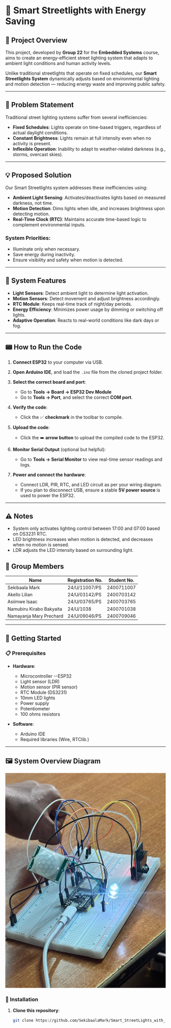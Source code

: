 # 🌃 Smart Streetlights with Energy Saving

## 📘 Project Overview
This project, developed by **Group 22** for the **Embedded Systems** course, aims to create an energy-efficient street lighting system that adapts to ambient light conditions and human activity levels.

Unlike traditional streetlights that operate on fixed schedules, our **Smart Streetlights System** dynamically adjusts based on environmental lighting and motion detection — reducing energy waste and improving public safety.

---

## 🛑 Problem Statement

Traditional street lighting systems suffer from several inefficiencies:

- **Fixed Schedules**: Lights operate on time-based triggers, regardless of actual daylight conditions.
- **Constant Brightness**: Lights remain at full intensity even when no activity is present.
- **Inflexible Operation**: Inability to adapt to weather-related darkness (e.g., storms, overcast skies).

---

## 💡 Proposed Solution

Our Smart Streetlights system addresses these inefficiencies using:

- **Ambient Light Sensing**: Activates/deactivates lights based on measured darkness, not time.
- **Motion Detection**: Dims lights when idle, and increases brightness upon detecting motion.
- **Real-Time Clock (RTC)**: Maintains accurate time-based logic to complement environmental inputs.

### System Priorities:
- Illuminate only when necessary.
- Save energy during inactivity.
- Ensure visibility and safety when motion is detected.

---

## 🔧 System Features

- **Light Sensors**: Detect ambient light to determine light activation.
- **Motion Sensors**: Detect movement and adjust brightness accordingly.
- **RTC Module**: Keeps real-time track of night/day periods.
- **Energy Efficiency**: Minimizes power usage by dimming or switching off lights.
- **Adaptive Operation**: Reacts to real-world conditions like dark days or fog.

---

## 📟 How to Run the Code

1. **Connect ESP32** to your computer via USB.

2. **Open Arduino IDE**, and load the `.ino` file from the cloned project folder.

3. **Select the correct board and port**:
   - Go to **Tools → Board → ESP32 Dev Module**
   - Go to **Tools → Port**, and select the correct **COM port**.

4. **Verify the code**:
   - Click the ✅ **checkmark** in the toolbar to compile.

5. **Upload the code**:
   - Click the ➡️ **arrow button** to upload the compiled code to the ESP32.

6. **Monitor Serial Output** (optional but helpful):
   - Go to **Tools → Serial Monitor** to view real-time sensor readings and logs.

7. **Power and connect the hardware**:
   - Connect LDR, PIR, RTC, and LED circuit as per your wiring diagram.
   - If you plan to disconnect USB, ensure a stable **5V power source** is used to power the ESP32.

---

## ⚠️ Notes

- System only activates lighting control between 17:00 and 07:00 based on DS3231 RTC.
- LED brightness increases when motion is detected, and decreases when no motion is sensed.
- LDR adjusts the LED intensity based on surrounding light.


## 👥 Group Members

| Name                          | Registration No.   | Student No.     |
|------------------------------ |--------------------|-----------------|
| Sekibaala Mark                | 24/U/11007/PS      | 2400711007     |
| Akello Lilian                 | 24/U/03142/PS      | 2400703142     |
| Asiimwe Isaac                 | 24/U/03765/PS      | 2400703765     |
| Namubiru Kirabo Bakyaita      | 24/U/1038          | 2400701038      |
| Namayanja Mary Prechard       | 24/U/09046/PS      | 2400709046     |

---

## 🚀 Getting Started

### 📋 Prerequisites

- **Hardware**:  
  - Microcontroller --ESP32  
  - Light sensor (LDR)  
  - Motion sensor (PIR sensor) 
  - RTC Module (DS3231)  
  - 10mm LED lights  
  - Power supply
  - Potentiometer
  - 100 ohms resistors

- **Software**:  
  - Arduino IDE 
  - Required libraries (Wire, RTClib.)

---

## 🖼️ System Overview Diagram

![Smart Streetlights Diagram](smart_street_lights.jpg)


### 🔌 Installation

1. **Clone this repository**:
   ```bash
   git clone https://github.com/SekibaalaMark/Smart_StreetLights_with_Power_Saving.git

